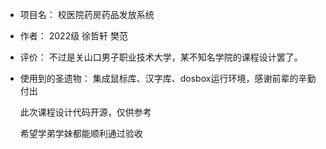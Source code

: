 * 项目名： 校医院药房药品发放系统
* 作者： 2022级 徐哲轩 樊范
* 评价： 不过是关山口男子职业技术大学，某不知名学院的课程设计罢了。
* 使用到的圣遗物： 集成鼠标库、汉字库、dosbox运行环境，感谢前辈的辛勤付出



    此次课程设计代码开源，仅供参考

    希望学弟学妹都能顺利通过验收
